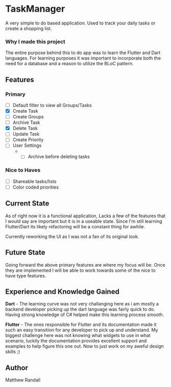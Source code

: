 # TaskManager
A very simple to do based application. Used to track your daily tasks or create a shopping list.

### Why I made this project
The entire purpose behind this to do app was to learn the Flutter and Dart languages. For learning purposes it was important to incorporate both the need for a database and a reason to utilize the BLoC pattern. 

## Features
### Primary
- [ ] Default filter to view all Groups/Tasks
- [x] Create Task
- [ ] Create Groups
- [ ] Archive Task
- [x] Delete Task
- [ ] Update Task
- [ ] Create Priority
- [ ] User Settings
    * - [ ] Archive before deleting tasks
    
### Nice to Haves
- [ ] Shareable tasks/lists
- [ ] Color coded priorities

## Current State
As of right now it is a functional application, Lacks a few of the features that I would say are important but it is in a useable state. Since I'm still learning Flutter/Dart its likely refactoring will be a constant thing for awhile.

Currently reworking the UI as I was not a fan of its original look.

## Future State
Going forward the above primary features are where my focus will be. Once they are implemented I will be able to work towards some of the nice to have type features.

## Experience and Knowledge Gained
**Dart** - The learning curve was not very challanging here as i am mostly a backend developer picking up the dart language was fairly quick to do. Having strong knowledge of C# helped make this learning process smooth.

**Flutter** - The ones responsible for Flutter and its documentation made it such an easy transition for any developer to pick up and understand. My biggest challenge here was not knowing what widgets to use in what scenario, luckily the documentation provides excellent support and examples to help figure this one out. Now to just work on my aweful design skills ;)

## Author
Matthew Randall
